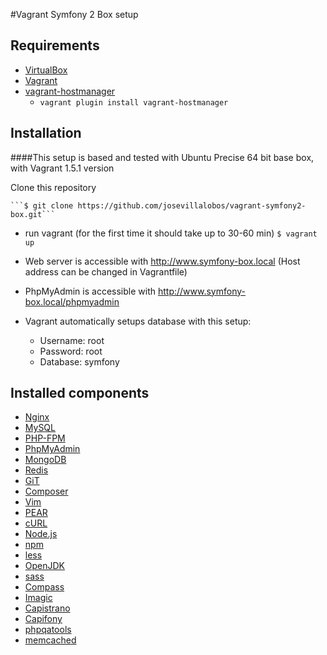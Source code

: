 #Vagrant Symfony 2 Box setup

## Requirements
* [VirtualBox](https://www.virtualbox.org)
* [Vagrant](http://vagrantup.com)
* [vagrant-hostmanager](https://github.com/smdahlen/vagrant-hostmanager)
	* `vagrant plugin install vagrant-hostmanager`

## Installation
####This setup is based and tested with Ubuntu Precise 64 bit base box, with Vagrant 1.5.1 version

Clone this repository

    ```$ git clone https://github.com/josevillalobos/vagrant-symfony2-box.git```

* run vagrant (for the first time it should take up to 30-60 min)
    ```$ vagrant up```
    
* Web server is accessible with http://www.symfony-box.local (Host address can be changed in Vagrantfile)

* PhpMyAdmin is accessible with http://www.symfony-box.local/phpmyadmin

* Vagrant automatically setups database with this setup:

    * Username: root
    * Password: root
    * Database: symfony

## Installed components

* [Nginx](http://nginx.org/en/)
* [MySQL](http://www.mysql.com/)
* [PHP-FPM](http://php-fpm.org/)
* [PhpMyAdmin](http://www.phpmyadmin.net/home_page/index.php)
* [MongoDB](http://www.mongodb.org/)
* [Redis](http://redis.io/)
* [GiT](http://git-scm.com/)
* [Composer](http://getcomposer.org)
* [Vim](http://www.vim.org/)
* [PEAR](http://pear.php.net/)
* [cURL](http://curl.haxx.se/)
* [Node.js](http://nodejs.org/)
* [npm](https://npmjs.org/)
* [less](http://lesscss.org/)
* [OpenJDK](http://openjdk.java.net/)
* [sass](http://sass-lang.com/)
* [Compass](http://compass-style.org/)
* [Imagic](http://www.imagemagick.org/script/index.php)
* [Capistrano](https://github.com/capistrano/capistrano)
* [Capifony](http://capifony.org/)
* [phpqatools](http://phpqatools.org/)
* [memcached](http://memcached.org/)
